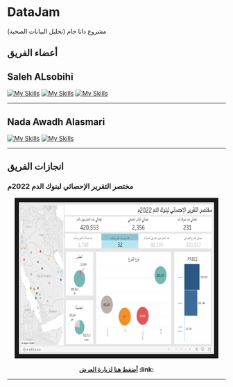 # DataJam
مشروع  داتا جام (تحليل البيانات الصحية) 
 
##  أعضاء الفريق




## Saleh ALsobihi 
[![My Skills](https://skillicons.dev/icons?i=linkedin)](https://www.linkedin.com/in/alsobihi/)  [![My Skills](https://skillicons.dev/icons?i=github)](https://github.com/alsobihi)
[![My Skills](https://skillicons.dev/icons?i=twitter)](https://twitter.com/AiAlsobihi)


___

## Nada Awadh Alasmari 
[![My Skills](https://skillicons.dev/icons?i=linkedin)](https://www.linkedin.com/in/nada-aljabal-ecba%E2%84%A2-1293991b9?utm_source=share&utm_campaign=share_via&utm_content=profile&utm_medium=ios_app)  [![My Skills](https://skillicons.dev/icons?i=twitter)](https://twitter.com/nada_info2 )


___





## انجازات الفريق


### مختصر التقرير الإحصائي لبنوك الدم 2022م

<p align="center">
<img src="images/image.png" width="450" height="350" border="10"/>
</p>


<p align="center"><b>
<a href="https://public.tableau.com/views/2022_17014839386520/Dashboard1?:language=en-US&:display_count=n&:origin=viz_share_link">أضغط هنا لزيارة العرض</a>
:link:
</b>
</p>


___

